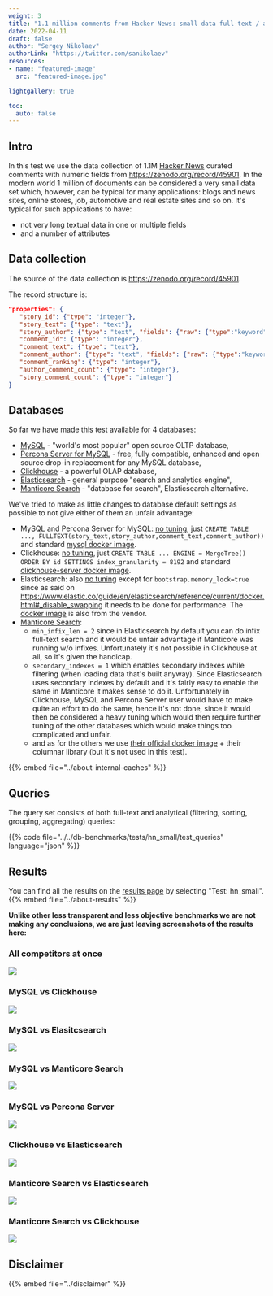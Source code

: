 ```yaml
---
weight: 3
title: "1.1 million comments from Hacker News: small data full-text / analytics test"
date: 2022-04-11
draft: false
author: "Sergey Nikolaev"
authorLink: "https://twitter.com/sanikolaev"
resources:
- name: "featured-image"
  src: "featured-image.jpg"

lightgallery: true

toc:
  auto: false
---
```


## Intro

In this test we use the data collection of 1.1M [Hacker News](https://news.ycombinator.com/) curated comments with numeric fields from https://zenodo.org/record/45901. In the modern world 1 million of documents can be considered a very small data set which, however, can be typical for many applications: blogs and news sites, online stores, job, automotive and real estate sites and so on. It's typical for such applications to have:
* not very long textual data in one or multiple fields
* and a number of attributes

<!--more-->

## Data collection

The source of the data collection is https://zenodo.org/record/45901.

The record structure is:

```json
"properties": {
   "story_id": {"type": "integer"},
   "story_text": {"type": "text"},
   "story_author": {"type": "text", "fields": {"raw": {"type":"keyword"}}},
   "comment_id": {"type": "integer"},
   "comment_text": {"type": "text"},
   "comment_author": {"type": "text", "fields": {"raw": {"type":"keyword"}}},
   "comment_ranking": {"type": "integer"},
   "author_comment_count": {"type": "integer"},
   "story_comment_count": {"type": "integer"}
}
```

## Databases

So far we have made this test available for 4 databases:

* [MySQL](https://www.mysql.com/) - "world's most popular" open source OLTP database,
* [Percona Server for MySQL](https://www.percona.com/software/mysql-database/percona-server) - free, fully compatible, enhanced and open source drop-in replacement for any MySQL database,
* [Clickhouse](https://github.com/ClickHouse/ClickHouse) - a powerful OLAP database,
* [Elasticsearch](https://github.com/elastic/elasticsearch) - general purpose "search and analytics engine",
* [Manticore Search](https://github.com/manticoresoftware/manticoresearch/) - "database for search", Elasticsearch alternative.

We've tried to make as little changes to database default settings as possible to not give either of them an unfair advantage:

* MySQL and Percona Server for MySQL: [no tuning](https://github.com/db-benchmarks/db-benchmarks/blob/main/tests/hn_small/mysql/init), just `CREATE TABLE ..., FULLTEXT(story_text,story_author,comment_text,comment_author))` and standard [mysql docker image](https://github.com/db-benchmarks/db-benchmarks/blob/main/docker-compose.yml).
* Clickhouse: [no tuning](https://github.com/db-benchmarks/db-benchmarks/blob/main/tests/hn/ch/init), just `CREATE TABLE ... ENGINE = MergeTree() ORDER BY id SETTINGS index_granularity = 8192` and standard [clickhouse-server docker image](https://github.com/db-benchmarks/db-benchmarks/blob/main/docker-compose.yml).
* Elasticsearch: also [no tuning](https://github.com/db-benchmarks/db-benchmarks/tree/main/tests/hn_small/es/logstash) except for `bootstrap.memory_lock=true` since as said on https://www.elastic.co/guide/en/elasticsearch/reference/current/docker.html#_disable_swapping it needs to be done for performance. The [docker image](https://github.com/db-benchmarks/db-benchmarks/blob/main/docker-compose.yml) is also from the vendor.
* [Manticore Search](https://github.com/db-benchmarks/db-benchmarks/blob/main/tests/hn/manticore/generate_manticore_config.php):
  - `min_infix_len = 2` since in Elasticsearch by default you can do infix full-text search and it would be unfair advantage if Manticore was running w/o infixes. Unfortunately it's not possible in Clickhouse at all, so it's given the handicap.
  - `secondary_indexes = 1` which enables secondary indexes while filtering (when loading data that's built anyway). Since Elasticsearch uses secondary indexes by default and it's fairly easy to enable the same in Manticore it makes sense to do it. Unfortunately in Clickhouse, MySQL and Percona Server user would have to make quite an effort to do the same, hence it's not done, since it would then be considered a heavy tuning which would then require further tuning of the other databases which would make things too complicated and unfair.
  - and as for the others we use [their official docker image](https://github.com/db-benchmarks/db-benchmarks/blob/main/dockers/manticore) + their columnar library (but it's not used in this test).

{{% embed file="../about-internal-caches" %}}

## Queries

The query set consists of both full-text and analytical (filtering, sorting, grouping, aggregating) queries:

{{% code file="../../db-benchmarks/tests/hn_small/test_queries" language="json" %}}

## Results

You can find all the results on the [results page](/?cache=fast_avg&tests=hn) by selecting "Test: hn_small". {{% embed file="../about-results" %}}

**Unlike other less transparent and less objective benchmarks we are not making any conclusions, we are just leaving screenshots of the results here:**

### All competitors at once

![](5.png)

### MySQL vs Clickhouse

![](my_ch.png)

### MySQL vs Elasitcsearch

![](my_es.png)

### MySQL vs Manticore Search

![](my_ms.png)

### MySQL vs Percona Server

![](my_pe.png)

### Clickhouse vs Elasticsearch

![](ch_es.png)

### Manticore Search vs Elasticsearch

![](ms_es.png)

### Manticore Search vs Clickhouse

![](ms_ch.png)

## Disclaimer

{{% embed file="../disclaimer" %}}
